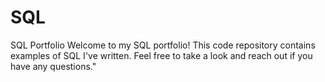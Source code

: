 # SQL
SQL Portfolio
Welcome to my SQL portfolio! This code repository contains examples of SQL I've written. Feel free to take a look and reach out if you have any questions." 
